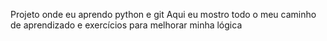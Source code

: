 Projeto onde eu aprendo python e git
Aqui eu mostro todo o meu caminho de aprendizado e exercícios para melhorar minha lógica
